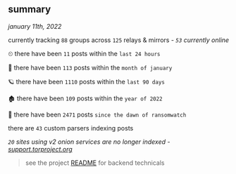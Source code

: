 
## summary
_january 11th, 2022_

currently tracking `88` groups across `125` relays & mirrors - _`53` currently online_

⏲ there have been `11` posts within the `last 24 hours`

🦈 there have been `113` posts within the `month of january`

🪐 there have been `1110` posts within the `last 90 days`

🏚 there have been `109` posts within the `year of 2022`

🦕 there have been `2471` posts `since the dawn of ransomwatch`

there are `43` custom parsers indexing posts

_`20` sites using v2 onion services are no longer indexed - [support.torproject.org](https://support.torproject.org/onionservices/v2-deprecation/)_

> see the project [README](https://github.com/thetanz/ransomwatch#ransomwatch--) for backend technicals
